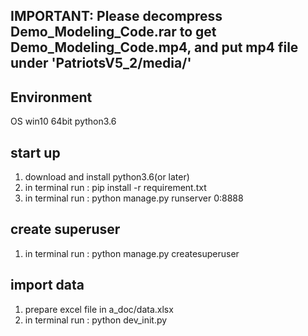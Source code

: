 ## IMPORTANT: Please decompress Demo_Modeling_Code.rar to get Demo_Modeling_Code.mp4, and put mp4 file under 'PatriotsV5_2/media/'

## Environment
OS win10 64bit
python3.6

## start up
1. download and install python3.6(or later)
2. in terminal run : pip install -r requirement.txt
3. in terminal run : python manage.py runserver 0:8888

## create superuser
1. in terminal run : python manage.py createsuperuser

## import data
1. prepare excel file in a_doc/data.xlsx
2. in terminal run : python dev_init.py
